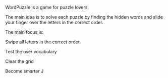 WordPuzzle is a game for puzzle lovers.  

The main idea is to solve each puzzle by finding the hidden words and slide your finger over the letters in the correct order.  

The main focus is:  

Swipe all letters in the correct order 

Test the user vocabulary 

Clear the grid 

Become smarter J 

